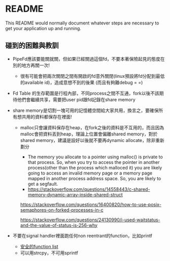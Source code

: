 # README #

This README would normally document whatever steps are necessary to get your application up and running.

## 碰到的困難與教訓

- PipeFd應該要能關就關，但如果已經關過這個fd，不要本著保險起見的態度在別的地方再關一次!
    - 很有可能會把兩次關閉之間有開啟的fd意外關閉(linux預設將fd分配到最低的available id)，造成意想不到的後果 (而且有夠難debug = =)

- Fd Table 的生存範圍是行程內部，不同process之間不互通，fork以後不該期待他們會繼續共享，需要把user pid跟fd記錄在share memory

- share memory是切割一塊可用的記憶體空間給大家共用，換言之，要確保所有想共用的資料都保存在裡面!
    - malloc只會讓資料保存在heap，在fork之後的資料是不互用的，而且因為malloc會把資料丟到heap，理論上位置會偏離shared memory，對於shared memory，建議是設好以後就不要再dynamic allocate，除非重新劃分
        - The memory you allocate to a pointer using malloc() is private to that process. So, when you try to access the pointer in another process(other than the process which malloced it) you are likely going to access an invalid memory page or a memory page mapped in another process address space. So, you are likely to get a segfault.
        - https://stackoverflow.com/questions/14558443/c-shared-memory-dynamic-array-inside-shared-struct



        https://stackoverflow.com/questions/16400820/how-to-use-posix-semaphores-on-forked-processes-in-c


        https://stackoverflow.com/questions/24130990/i-used-waitstatus-and-the-value-of-status-is-256-why

- 不要在signal handler裡面跑任何non reentrant的function，比如printf
    - [安全的function list](https://man7.org/linux/man-pages/man7/signal-safety.7.html)
    - 可以用strcpy，不可用sprintf